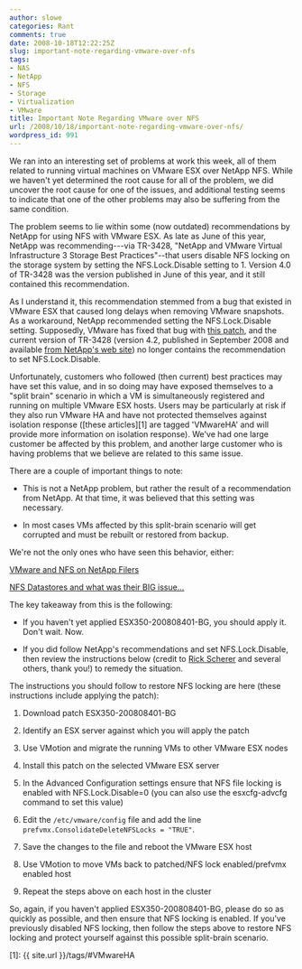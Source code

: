 ```yaml
---
author: slowe
categories: Rant
comments: true
date: 2008-10-18T12:22:25Z
slug: important-note-regarding-vmware-over-nfs
tags:
- NAS
- NetApp
- NFS
- Storage
- Virtualization
- VMware
title: Important Note Regarding VMware over NFS
url: /2008/10/18/important-note-regarding-vmware-over-nfs/
wordpress_id: 991
---
```


We ran into an interesting set of problems at work this week, all of them related to running virtual machines on VMware ESX over NetApp NFS. While we haven't yet determined the root cause for all of the problem, we did uncover the root cause for one of the issues, and additional testing seems to indicate that one of the other problems may also be suffering from the same condition.

The problem seems to lie within some (now outdated) recommendations by NetApp for using NFS with VMware ESX. As late as June of this year, NetApp was recommending---via TR-3428, "NetApp and VMware Virtual Infrastructure 3 Storage Best Practices"--that users disable NFS locking on the storage system by setting the NFS.Lock.Disable setting to 1. Version 4.0 of TR-3428 was the version published in June of this year, and it still contained this recommendation.

As I understand it, this recommendation stemmed from a bug that existed in VMware ESX that caused long delays when removing VMware snapshots. As a workaround, NetApp recommended setting the NFS.Lock.Disable setting. Supposedly, VMware has fixed that bug with [this patch](http://kb.vmware.com/selfservice/microsites/search.do?language=en_US&cmd=displayKC&externalId=1005807), and the current version of TR-3428 (version 4.2, published in September 2008 and available [from NetApp's web site](http://www.netapp.com/us/library/technical-reports/tr-3428.html)) no longer contains the recommendation to set NFS.Lock.Disable.

Unfortunately, customers who followed (then current) best practices may have set this value, and in so doing may have exposed themselves to a "split brain" scenario in which a VM is simultaneously registered and running on multiple VMware ESX hosts. Users may be particularly at risk if they also run VMware HA and have not protected themselves against isolation response ([these articles][1] are tagged 'VMwareHA' and will provide more information on isolation response). We've had one large customer be affected by this problem, and another large customer who is having problems that we believe are related to this same issue.

There are a couple of important things to note:

* This is not a NetApp problem, but rather the result of a recommendation from NetApp. At that time, it was believed that this setting was necessary.

* In most cases VMs affected by this split-brain scenario will get corrupted and must be rebuilt or restored from backup.

We're not the only ones who have seen this behavior, either:

[VMware and NFS on NetApp Filers](http://thezendiary.blogspot.com/2008/08/vmware-and-nfs-on-netapp-filers.html)  

[NFS Datastores and what was their BIG issue...](http://vmwaretips.com/wp/?p=48)

The key takeaway from this is the following:

* If you haven't yet applied ESX350-200808401-BG, you should apply it. Don't wait. Now.

* If you did follow NetApp's recommendations and set NFS.Lock.Disable, then review the instructions below (credit to [Rick Scherer](http://vmwaretips.com/wp/) and several others, thank you!) to remedy the situation.

The instructions you should follow to restore NFS locking are here (these instructions include applying the patch):

1. Download patch ESX350-200808401-BG

2. Identify an ESX server against which you will apply the patch

3. Use VMotion and migrate the running VMs to other VMware ESX nodes

4. Install this patch on the selected VMware ESX server

5. In the Advanced Configuration settings ensure that NFS file locking is enabled with NFS.Lock.Disable=0 (you can also use the esxcfg-advcfg command to set this value)

6. Edit the `/etc/vmware/config` file and add the line `prefvmx.ConsolidateDeleteNFSLocks = "TRUE"`.

7. Save the changes to the file and reboot the VMware ESX host

8. Use VMotion to move VMs back to patched/NFS lock enabled/prefvmx enabled host

9. Repeat the steps above on each host in the cluster

So, again, if you haven't applied ESX350-200808401-BG, please do so as quickly as possible, and then ensure that NFS locking is enabled. If you've previously disabled NFS locking, then follow the steps above to restore NFS locking and protect yourself against this possible split-brain scenario.

[1]: {{ site.url }}/tags/#VMwareHA

